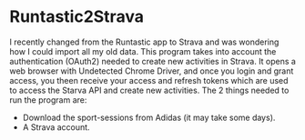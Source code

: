<H1>Runtastic2Strava</H1>

I recently changed from the Runtastic app to Strava and was wondering how I could import all my old data. This program takes into account the authentication (OAuth2) needed to create new activities in Strava. It opens a web browser with Undetected Chrome Driver, and once you login and grant access, you theen receive your access and refresh tokens which are used to access the Starva API and create new activities.
The 2 things needed to run the program are:
- Download the sport-sessions from Adidas (it may take some days).
- A Strava account.


